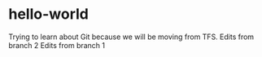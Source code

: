 # hello-world
Trying to learn about Git because we will be moving from TFS.
Edits from branch 2
Edits from branch 1
